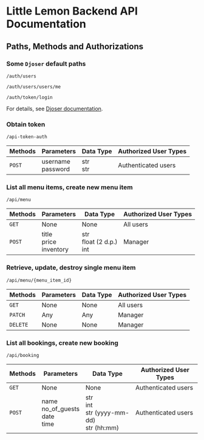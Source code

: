 # Little Lemon Backend API Documentation

## Paths, Methods and Authorizations

### Some `Djoser` default paths

```
/auth/users
```
```
/auth/users/users/me
```
```
/auth/token/login
```

For details, see [Djoser documentation](https://djoser.readthedocs.io/en/latest/index.html).

### Obtain token

```
/api-token-auth
```

| Methods | Parameters           | Data Type  | Authorized User Types |
| ------- | -------------------- | ---------- | --------------------- |
| `POST`  | username<br>password | str<br>str | Authenticated users   |

### List all menu items, create new menu item

```
/api/menu
```

| Methods | Parameters                  | Data Type                    | Authorized User Types |
| ------- | --------------------------- | ---------------------------- | --------------------- |
| `GET`   | None                        | None                         | All users             |
| `POST`  | title<br>price<br>inventory | str<br>float (2 d.p.)<br>int | Manager               |

### Retrieve, update, destroy single menu item

```
/api/menu/{menu_item_id}
```

| Methods  | Parameters    | Data Type  | Authorized User Types |
| -------- | ------------- | ---------- | --------------------- |
| `GET`    | None          | None       | All users             |
| `PATCH`  | Any           | Any        | Manager               |
| `DELETE` | None          | None       | Manager               |

### List all bookings, create new booking

```
/api/booking
```

| Methods | Parameters                           | Data Type                                     | Authorized User Types |
| ------- | ------------------------------------ | --------------------------------------------- | --------------------- |
| `GET`   | None                                 | None                                          | Authenticated users   |
| `POST`  | name<br>no_of_guests<br>date<br>time | str<br>int<br>str (yyyy-mm-dd)<br>str (hh:mm) | Authenticated users   |
